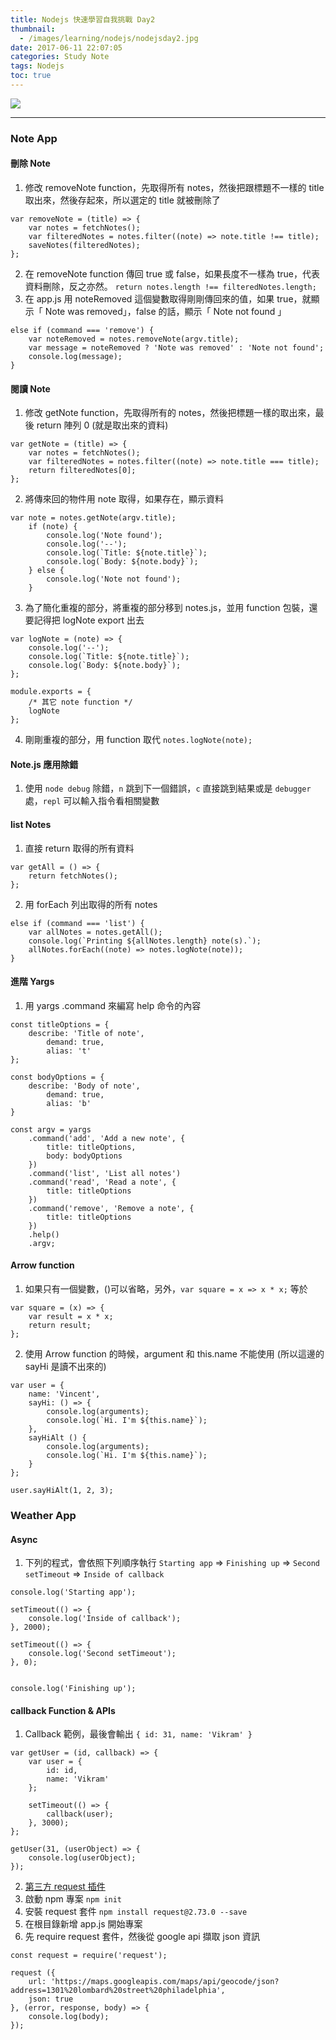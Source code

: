 ```yaml
---
title: Nodejs 快速學習自我挑戰 Day2
thumbnail:
  - /images/learning/nodejs/nodejsday2.jpg
date: 2017-06-11 22:07:05
categories: Study Note
tags: Nodejs
toc: true
---
```

<img src="/images/learning/nodejs/nodejsday2.jpg">

***
### Note App
#### 刪除 Note
1. 修改 removeNote function，先取得所有 notes，然後把跟標題不一樣的 title 取出來，然後存起來，所以選定的 title 就被刪除了
```
var removeNote = (title) => {
    var notes = fetchNotes();
    var filteredNotes = notes.filter((note) => note.title !== title);
    saveNotes(filteredNotes);
};
```
2. 在 removeNote function 傳回 true 或 false，如果長度不一樣為 true，代表資料刪除，反之亦然。
`return notes.length !== filteredNotes.length;`
3. 在 app.js 用 noteRemoved 這個變數取得剛剛傳回來的值，如果 true，就顯示「 Note was removed」，false 的話，顯示「 Note not found 」
```
else if (command === 'remove') {
    var noteRemoved = notes.removeNote(argv.title);
    var message = noteRemoved ? 'Note was removed' : 'Note not found';
    console.log(message);
}
```
#### 閱讀 Note
1. 修改 getNote function，先取得所有的 notes，然後把標題一樣的取出來，最後 return 陣列 0 (就是取出來的資料)
```
var getNote = (title) => {
    var notes = fetchNotes();
    var filteredNotes = notes.filter((note) => note.title === title);
    return filteredNotes[0];
};
```
2. 將傳來回的物件用 note 取得，如果存在，顯示資料
```
var note = notes.getNote(argv.title);
    if (note) {
        console.log('Note found');
        console.log('--');
        console.log(`Title: ${note.title}`);
        console.log(`Body: ${note.body}`);
    } else {
        console.log('Note not found');
    }
```
3. 為了簡化重複的部分，將重複的部分移到 notes.js，並用 function 包裝，還要記得把 logNote export 出去
```
var logNote = (note) => {
    console.log('--');
    console.log(`Title: ${note.title}`);
    console.log(`Body: ${note.body}`);
};

module.exports = {
    /* 其它 note function */
    logNote
};
```
4. 剛剛重複的部分，用 function 取代 `notes.logNote(note);`
#### Note.js 應用除錯
1. 使用 `node debug` 除錯，`n` 跳到下一個錯誤，`c` 直接跳到結果或是 `debugger` 處，`repl` 可以輸入指令看相關變數
#### list Notes
1. 直接 return 取得的所有資料
```
var getAll = () => {
    return fetchNotes();
};
```
2. 用 forEach 列出取得的所有 notes
```
else if (command === 'list') {
    var allNotes = notes.getAll();
    console.log(`Printing ${allNotes.length} note(s).`);
    allNotes.forEach((note) => notes.logNote(note));
}
```
#### 進階 Yargs
1. 用 yargs .command 來編寫 help 命令的內容
```
const titleOptions = {
    describe: 'Title of note',
        demand: true,
        alias: 't'
};

const bodyOptions = {
    describe: 'Body of note',
        demand: true,
        alias: 'b'
}

const argv = yargs
    .command('add', 'Add a new note', {
        title: titleOptions,
        body: bodyOptions
    })
    .command('list', 'List all notes')
    .command('read', 'Read a note', {
        title: titleOptions
    })
    .command('remove', 'Remove a note', {
        title: titleOptions
    })
    .help()
    .argv;
```
#### Arrow function
1. 如果只有一個變數，()可以省略，另外，`var square = x => x * x;` 等於
```
var square = (x) => {
    var result = x * x;
    return result;
};
```
2. 使用 Arrow function 的時候，argument 和 this.name 不能使用 (所以這邊的 sayHi 是讀不出來的)
```
var user = {
    name: 'Vincent',
    sayHi: () => {
        console.log(arguments);
        console.log(`Hi. I'm ${this.name}`);
    },
    sayHiAlt () {
        console.log(arguments);
        console.log(`Hi. I'm ${this.name}`);
    }
};

user.sayHiAlt(1, 2, 3);
```
### Weather App
#### Async
1. 下列的程式，會依照下列順序執行 `Starting app` => `Finishing up` => `Second setTimeout` => `Inside of callback`
```
console.log('Starting app');

setTimeout(() => {
    console.log('Inside of callback');
}, 2000);

setTimeout(() => {
    console.log('Second setTimeout');
}, 0);


console.log('Finishing up');
```
#### callback Function & APIs
1. Callback 範例，最後會輸出 `{ id: 31, name: 'Vikram' }`
```
var getUser = (id, callback) => {
    var user = {
        id: id,
        name: 'Vikram'
    };

    setTimeout(() => {
        callback(user);
    }, 3000);
};

getUser(31, (userObject) => {
    console.log(userObject);
});
```
2. [第三方 request 插件](https://www.npmjs.com/package/request)
3. 啟動 npm 專案 `npm init`
4. 安裝 request 套件 `npm install request@2.73.0 --save`
5. 在根目錄新增 app.js 開始專案
6. 先 require request 套件，然後從 google api 擷取 json 資訊
```
const request = require('request');

request ({
    url: 'https://maps.googleapis.com/maps/api/geocode/json?address=1301%20lombard%20street%20philadelphia',
    json: true
}, (error, response, body) => {
    console.log(body);
});
```